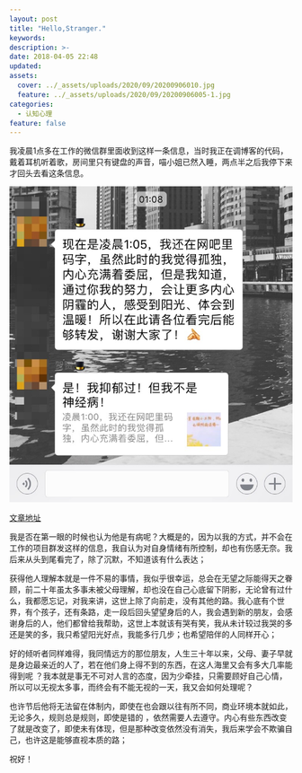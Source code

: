 ```yaml
---
layout: post
title: "Hello,Stranger."
keywords: 
description: >-
date: 2018-04-05 22:48
updated: 
assets:
  cover: ../_assets/uploads/2020/09/20200906010.jpg
  feature: ../_assets/uploads/2020/09/20200906005-1.jpg
categories:
  - 认知心理
feature: false
---
```


我凌晨1点多在工作的微信群里面收到这样一条信息，当时我正在调博客的代码，戴着耳机听着歌，房间里只有键盘的声音，喵小姐已然入睡，两点半之后我停下来才回头去看这条信息。

[![Alt text](https://github.com/duangfei/duangfei.github.io/blob/master/images/life/weixin.JPG?raw=true)](http://mp.weixin.qq.com/s/SWxeHaBwnLUAfR11_bHIUA
)

[文章地址](http://mp.weixin.qq.com/s/SWxeHaBwnLUAfR11_bHIUA
)

我是否在第一眼的时候也认为他是有病呢？大概是的，因为以我的方式，并不会在工作的项目群发这样的信息，我自认为对自身情绪有所控制，却也有伤感无奈。我后来从头到尾看完了，除了沉默，不知道该有什么表达；

获得他人理解本就是一件不易的事情，我似乎很幸运，总会在无望之际能得天之眷顾，前二十年虽太多事未被父母理解，却也没在自己心底留下阴影，无论曾有过什么，我都愿忘记，对我来讲，这世上除了向前走，没有其他的路。我心底有个世界，有个孩子，还有条路，走一段后回头望望身后的人，我会遇到新的朋友，会感谢身后的人，他们都曾给我帮助，这世上本就该有哭有笑，我从未计较过我哭的多还是笑的多，我只希望阳光好点，我能多行几步；也希望陪伴的人同样开心；

好的倾听者同样难得，我同情远方的那位朋友，人生三十年以来，父母、妻子早就是身边最亲近的人了，若在他们身上得不到的东西，在这人海里又会有多大几率能得到呢 ？我本就是事无不可对人言的态度，因为少牵挂，只需要顾好自己心情，所以可以无视太多事，而终会有不能无视的一天，我又会如何处理呢？

也许节后他将无法留在体制内，即使在也会跟以往有所不同，商业环境本就如此，无论多久，规则总是规则，即使是错的 ，依然需要人去遵守。内心有些东西改变了就是改变了，即使未有体现，但是那种改变依然没有消失，我后来学会不欺骗自己，也许这是能够直视本质的路；

祝好！
